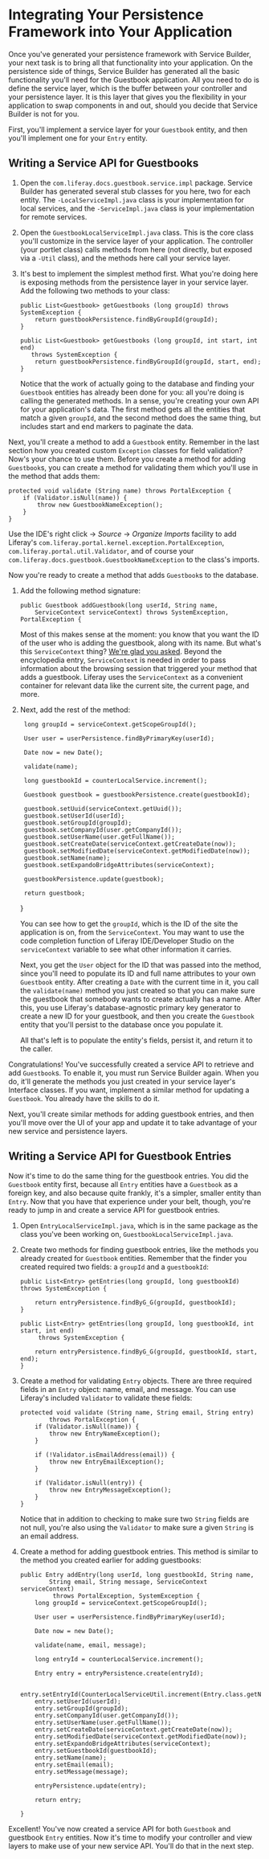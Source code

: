# Integrating Your Persistence Framework into Your Application [](id=integrating-your-persistence-framework-into-your-a)

Once you've generated your persistence framework with Service Builder, your next
task is to bring all that functionality into your application. On the
persistence side of things, Service Builder has generated all the basic
functionality you'll need for the Guestbook application. All you need to do is
define the service layer, which is the buffer between your controller and your
persistence layer. It is this layer that gives you the flexibility in your
application to swap components in and out, should you decide that Service
Builder is not for you. 

First, you'll implement a service layer for your `Guestbook` entity, and then
you'll implement one for your `Entry` entity. 

## Writing a Service API for Guestbooks [](id=writing-a-service-api-for-guestbooks)

1.  Open the `com.liferay.docs.guestbook.service.impl` package. Service Builder
    has generated several stub classes for you here, two for each entity. The
    `-LocalServiceImpl.java` class is your implementation for local services, and
    the `-ServiceImpl.java` class is your implementation for remote services. 

2.  Open the `GuestbookLocalServiceImpl.java` class. This is the core class
    you'll customize in the service layer of your application. The controller (your
    portlet class) calls methods from here (not directly, but exposed via a `-Util`
    class), and the methods here call your service layer. 

3.  It's best to implement the simplest method first. What you're doing here is
    exposing methods from the persistence layer in your service layer. Add the
    following two methods to your class: 

        public List<Guestbook> getGuestbooks (long groupId) throws SystemException {
            return guestbookPersistence.findByGroupId(groupId);
        }
        
        public List<Guestbook> getGuestbooks (long groupId, int start, int end)
           throws SystemException {
            return guestbookPersistence.findByGroupId(groupId, start, end);
        }

    Notice that the work of actually going to the database and finding your
    `Guestbook` entities has already been done for you: all you're doing is calling
    the generated methods. In a sense, you're creating your own API for your
    application's data. The first method gets all the entities that match a given
    `groupId`, and the second method does the same thing, but includes start and end
    markers to paginate the data. 

Next, you'll create a method to add a `Guestbook` entity. Remember in the last
section how you created custom `Exception` classes for field validation? Now's
your chance to use them. Before you create a method for adding `Guestbook`s,
you can create a method for validating them which you'll use in the method that
adds them: 

	protected void validate (String name) throws PortalException {
		if (Validator.isNull(name)) {
			throw new GuestbookNameException();
		}
	}

Use the IDE's right click &rarr; *Source* &rarr; *Organize Imports* facility to
add Liferay's `com.liferay.portal.kernel.exception.PortalException`,
`com.liferay.portal.util.Validator`, and of course your
`com.liferay.docs.guestbook.GuestbookNameException` to the class's imports. 

Now you're ready to create a method that adds `Guestbook`s to the database. 

1.  Add the following method signature: 

        public Guestbook addGuestbook(long userId, String name, 
            ServiceContext serviceContext) throws SystemException, PortalException {

    Most of this makes sense at the moment: you know that you want the ID of the
    user who is adding the guestbook, along with its name. But what's this
    `ServiceContext` thing? [We're glad you asked](/participate/liferaypedia/-/wiki/Main/Service+Context).
    Beyond the encyclopedia entry, `ServiceContext` is needed in order to pass
    information about the browsing session that triggered your method that adds a
    guestbook. Liferay uses the `ServiceContext` as a convenient container for
    relevant data like the current site, the current page, and more. 

2. Next, add the rest of the method: 

		long groupId = serviceContext.getScopeGroupId();
		
		User user = userPersistence.findByPrimaryKey(userId);
		
		Date now = new Date();
		
		validate(name);
		
		long guestbookId = counterLocalService.increment();
		
		Guestbook guestbook = guestbookPersistence.create(guestbookId);
		
		guestbook.setUuid(serviceContext.getUuid());
		guestbook.setUserId(userId);
		guestbook.setGroupId(groupId);
		guestbook.setCompanyId(user.getCompanyId());
		guestbook.setUserName(user.getFullName());
		guestbook.setCreateDate(serviceContext.getCreateDate(now));
		guestbook.setModifiedDate(serviceContext.getModifiedDate(now));
		guestbook.setName(name);
		guestbook.setExpandoBridgeAttributes(serviceContext);
		
		guestbookPersistence.update(guestbook);
		
		return guestbook;
		
	}

    You can see how to get the `groupId`, which is the ID of the site the
    application is on, from the `ServiceContext`. You may want to use the code
    completion function of Liferay IDE/Developer Studio on the `serviceContext`
    variable to see what other information it carries. 

    Next, you get the `User` object for the ID that was passed into the method,
    since you'll need to populate its ID and full name attributes to your own
    `Guestbook` entity. After creating a `Date` with the current time in it, you
    call the `validate(name)` method you just created so that you can make sure the
    guestbook that somebody wants to create actually has a name. After this, you use
    Liferay's database-agnostic primary key generator to create a new ID for your
    guestbook, and then you create the `Guestbook` entity that you'll persist to the
    database once you populate it. 

    All that's left is to populate the entity's fields, persist it, and return it to
    the caller. 

Congratulations! You've successfully created a service API to retrieve and add
`Guestbook`s. To enable it, you must run Service Builder again. When you do,
it'll generate the methods you just created in your service layer's Interface
classes. If you want, implement a similar method for updating a `Guestbook`. You
already have the skills to do it. 

Next, you'll create similar methods for adding guestbook entries, and then
you'll move over the UI of your app and update it to take advantage of your new
service and persistence layers. 

## Writing a Service API for Guestbook Entries [](id=writing-a-service-api-for-guestbook-entries)

Now it's time to do the same thing for the guestbook entries. You did the
`Guestbook` entity first, because all `Entry` entities have a `Guestbook` as a
foreign key, and also because quite frankly, it's a simpler, smaller entity than
`Entry`. Now that you have that experience under your belt, though, you're ready
to jump in and create a service API for guestbook entries. 

1.  Open `EntryLocalServiceImpl.java`, which is in the same package as the class
    you've been working on, `GuestbookLocalServiceImpl.java`. 

2.  Create two methods for finding guestbook entries, like the methods you
    already created for `Guestbook` entities. Remember that the finder you created
    required two fields: a `groupId` and a `guestbookId`: 

        public List<Entry> getEntries(long groupId, long guestbookId) throws SystemException {
            
            return entryPersistence.findByG_G(groupId, guestbookId);
        }
        
        public List<Entry> getEntries(long groupId, long guestbookId, int start, int end)
             throws SystemException {

            return entryPersistence.findByG_G(groupId, guestbookId, start, end);
        }

3.  Create a method for validating `Entry` objects. There are three required
    fields in an `Entry` object: name, email, and message. You can use Liferay's
    included `Validator` to validate these fields: 

        protected void validate (String name, String email, String entry) 
                throws PortalException {
            if (Validator.isNull(name)) {
                throw new EntryNameException();
            }
            
            if (!Validator.isEmailAddress(email)) {
                throw new EntryEmailException();
            }
            
            if (Validator.isNull(entry)) {
                throw new EntryMessageException();
            }
        }

    Notice that in addition to checking to make sure two `String` fields are not
    null, you're also using the `Validator` to make sure a given `String` is an
    email address. 

4.  Create a method for adding guestbook entries. This method is similar to the
    method you created earlier for adding guestbooks: 

        public Entry addEntry(long userId, long guestbookId, String name,
                String email, String message, ServiceContext serviceContext)
                 throws PortalException, SystemException {
            long groupId = serviceContext.getScopeGroupId();
            
            User user = userPersistence.findByPrimaryKey(userId);
            
            Date now = new Date();
            
            validate(name, email, message);
            
            long entryId = counterLocalService.increment();
            
            Entry entry = entryPersistence.create(entryId);
            
            entry.setEntryId(CounterLocalServiceUtil.increment(Entry.class.getName()));
            entry.setUserId(userId);
            entry.setGroupId(groupId);
            entry.setCompanyId(user.getCompanyId());
            entry.setUserName(user.getFullName());
            entry.setCreateDate(serviceContext.getCreateDate(now));
            entry.setModifiedDate(serviceContext.getModifiedDate(now));
            entry.setExpandoBridgeAttributes(serviceContext);
            entry.setGuestbookId(guestbookId);
            entry.setName(name);
            entry.setEmail(email);
            entry.setMessage(message);
            
            entryPersistence.update(entry);
            
            return entry;
            
        }

Excellent! You've now created a service API for both `Guestbook` and guestbook
`Entry` entities. Now it's time to modify your controller and view layers to
make use of your new service API. You'll do that in the next step.
